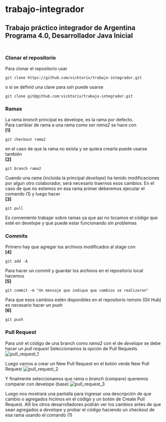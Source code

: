# trabajo-integrador
## Trabajo práctico integrador de Argentina Programa 4.0, Desarrollador Java Inicial<br><br>

### Clonar el repositorio
Para clonar el repositorio usar
```
git clone https://github.com/vicktorix/trabajo-integrador.git
```

o si se definió una clave para ssh puede usarse
```
git clone git@github.com:vicktorix/trabajo-integrador.git
```

### Ramas
La rama _branch_ principal es develope, es la rama por defecto.<br>
Para cambiar de rama a una rama como ser _rama2_ se hace con<br>
**[1]**
```
git checkout rama2
```
en el caso de que la rama no exista y se quiera crearla puede usarse también<br>
**[2]**
```
git branch rama2
```
Cuando una rama (incluida la principal _develope_) ha tenido modificaciones por algun otro colaborador, será necesario traernos esos cambios.
En el caso de que no estemos en esa rama primer deberemos ejecutar el comando (1) y luego hacer<br>
**[3]**
```
git pull
```

Es conveniente trabajar sobre ramas ya que así no tocamos el código que esté en develope y que puede estar funcionando sin problemas

### Commits
Primero hay que agregar los archivos modificados al stage con<br>
**[4]**
```
git add -A
```
Para hacer un commit y guardar los archivos en el repositorio local hacemos<br>
**[5]**
```
git commit -m "Un mensaje que indique que cambios se realizaron"
```
Para que esos cambios estén disponibles en el repositorio remoto (Git Hub) es necesario hacer un push<br>
**[6]**
```
git push
```

### Pull Request
Para unir el código de una branch como _rama2_ con el de _develope_ se debe hacer un _pull request_ 
Seleccionamos la opción de Pull Requests
![pull_request_1](https://user-images.githubusercontent.com/3047053/229970877-cb50a84b-603d-4d3d-aecd-4190fd8edf51.png)

Luego vamos a crear un New Pull Request en el botón verde New Pull Request
![pull_request_2](https://user-images.githubusercontent.com/3047053/229971040-d2a5ba32-4810-4f69-9cf9-f246a2fde369.png)

Y finalmente seleccionamos que rama o _branch_ (compare) queremos comparar con develope (base)
![pull_request_3](https://user-images.githubusercontent.com/3047053/229971202-972576d8-adc6-4059-aae4-83980c72fd08.png)

Luego nos mostrará una pantalla para ingresar una descripción de que cambio o agregados hicimos en el código y un botón de Create Pull Request.
Allí los otros desarrolladores podrán ver los cambios antes de que sean agregados a _develope_ y probar el código haciendo un checkout de esa rama usando el comando (1)
